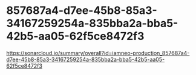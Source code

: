 # 857687a4-d7ee-45b8-85a3-34167259254a-835bba2a-bba5-42b5-aa05-62f5ce8472f3
https://sonarcloud.io/summary/overall?id=iamneo-production_857687a4-d7ee-45b8-85a3-34167259254a-835bba2a-bba5-42b5-aa05-62f5ce8472f3
